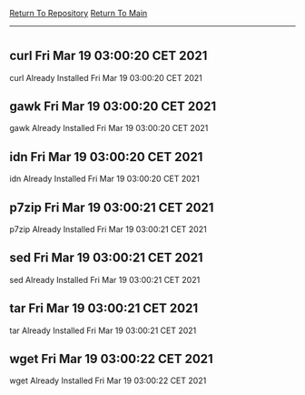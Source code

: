 [Return To Repository](https://github.com/bast69/piholeparser/)
[Return To Main](https://github.com/bast69/piholeparser/blob/master/RecentRunLogs/Mainlog.md)
____________________________________
# 
## curl Fri Mar 19 03:00:20 CET 2021
curl Already Installed Fri Mar 19 03:00:20 CET 2021
## gawk Fri Mar 19 03:00:20 CET 2021
gawk Already Installed Fri Mar 19 03:00:20 CET 2021
## idn Fri Mar 19 03:00:20 CET 2021
idn Already Installed Fri Mar 19 03:00:20 CET 2021
## p7zip Fri Mar 19 03:00:21 CET 2021
p7zip Already Installed Fri Mar 19 03:00:21 CET 2021
## sed Fri Mar 19 03:00:21 CET 2021
sed Already Installed Fri Mar 19 03:00:21 CET 2021
## tar Fri Mar 19 03:00:21 CET 2021
tar Already Installed Fri Mar 19 03:00:21 CET 2021
## wget Fri Mar 19 03:00:22 CET 2021
wget Already Installed Fri Mar 19 03:00:22 CET 2021
